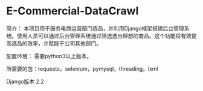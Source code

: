 # E-Commercial-DataCrawl

简介：
本项目用于服务电商运营部门选品，并利用Django框架搭建后台管理系统。使用人员可以通过后台管理系统通过筛选选出理想的商品。这个功能将有效提高选品的效率，并赋能于公司其他部门。


配置环境：
需要python3以上版本。

所需要的包：requests，selenium，pymysql，threading，lxml

Django版本 2.2
